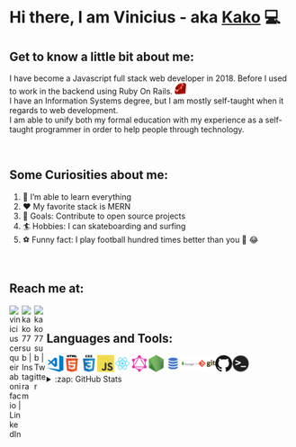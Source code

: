 # Hi there, I am Vinicius - aka [Kako][website] 💻

## Get to know a little bit about me:

I have become a Javascript full stack web developer in 2018. Before I used to work in the backend using Ruby On Rails.
<img alt="Ruby" width="20px" src="https://raw.githubusercontent.com/github/explore/80688e429a7d4ef2fca1e82350fe8e3517d3494d/topics/ruby/ruby.png" />
<br />
I have an Information Systems degree, but I am mostly self-taught when it regards to web development. <br />
I am able to unify both my formal education with my experience as a self-taught programmer in order to help people through technology.

<br />

## Some Curiosities about me:

1. 🌱 I’m able to learn everything
1. ❤️ My favorite stack is MERN
1. 🥅 Goals: Contribute to open source projects
1. 🏄 Hobbies: I can skateboarding and surfing
1. ⚽ Funny fact: I play football hundred times better than you 🤣 😂

<br />

## Reach me at:

[<img align="left" alt="viniciuscerqueirabonifacio | LinkedIn" width="22px" src="https://cdn.jsdelivr.net/npm/simple-icons@v3/icons/linkedin.svg" />][linkedin]
[<img align="left" alt="kako77sub | Instagram" width="22px" src="https://cdn.jsdelivr.net/npm/simple-icons@v3/icons/instagram.svg" />][instagram]
[<img align="left" alt="kako77sub | Twitter" width="22px" src="https://cdn.jsdelivr.net/npm/simple-icons@v3/icons/twitter.svg" />][twitter]

<br />

## Languages and Tools:

<img align="left" alt="Visual Studio Code" width="30px" src="https://raw.githubusercontent.com/github/explore/80688e429a7d4ef2fca1e82350fe8e3517d3494d/topics/visual-studio-code/visual-studio-code.png" />
<img align="left" alt="HTML5" width="30px" src="https://raw.githubusercontent.com/github/explore/80688e429a7d4ef2fca1e82350fe8e3517d3494d/topics/html/html.png" />
<img align="left" alt="CSS3" width="30px" src="https://raw.githubusercontent.com/github/explore/80688e429a7d4ef2fca1e82350fe8e3517d3494d/topics/css/css.png" />
<img align="left" alt="JavaScript" width="30px" src="https://raw.githubusercontent.com/github/explore/80688e429a7d4ef2fca1e82350fe8e3517d3494d/topics/javascript/javascript.png" />
<img align="left" alt="React" width="30px" src="https://raw.githubusercontent.com/github/explore/80688e429a7d4ef2fca1e82350fe8e3517d3494d/topics/react/react.png" />
<img align="left" alt="GraphQL" width="30px" src="https://raw.githubusercontent.com/github/explore/80688e429a7d4ef2fca1e82350fe8e3517d3494d/topics/graphql/graphql.png" />
<img align="left" alt="Node.js" width="30px" src="https://raw.githubusercontent.com/github/explore/80688e429a7d4ef2fca1e82350fe8e3517d3494d/topics/nodejs/nodejs.png" />
<img align="left" alt="SQL" width="30px" src="https://raw.githubusercontent.com/github/explore/80688e429a7d4ef2fca1e82350fe8e3517d3494d/topics/sql/sql.png" />
<img align="left" alt="MongoDB" width="30px" src="https://raw.githubusercontent.com/github/explore/80688e429a7d4ef2fca1e82350fe8e3517d3494d/topics/mongodb/mongodb.png" />
<img align="left" alt="Git" width="30px" src="https://raw.githubusercontent.com/github/explore/80688e429a7d4ef2fca1e82350fe8e3517d3494d/topics/git/git.png" />
<img align="left" alt="GitHub" width="30px" src="https://raw.githubusercontent.com/github/explore/78df643247d429f6cc873026c0622819ad797942/topics/github/github.png" />
<img align="left" alt="Terminal" width="30px" src="https://raw.githubusercontent.com/github/explore/80688e429a7d4ef2fca1e82350fe8e3517d3494d/topics/terminal/terminal.png" />

<br />
<br />

<details>
  <summary>:zap: GitHub Stats</summary>

  <img align="left" alt="Vinicius's Github Stats" src="https://github-readme-stats.codestackr.vercel.app/api?username=vinicius77&show_icons=true&hide_border=true" />

</details>

[website]: https://vinicius-portfolio.herokuapp.com/
[instagram]: https://instagram.com/kako77sub
[linkedin]: https://www.linkedin.com/in/viniciuscerqueirabonifacio/
[twitter]: https://www.twitter.com/kako77sub
